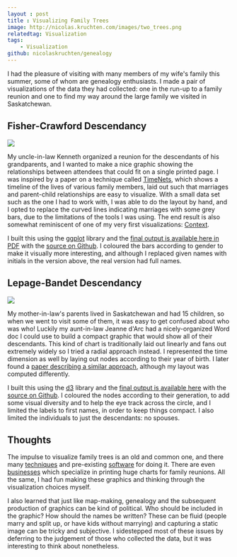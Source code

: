 ```yaml
---
layout : post
title : Visualizing Family Trees
image: http://nicolas.kruchten.com/images/two_trees.png
relatedtag: Visualization
tags:
    - Visualization
github: nicolaskruchten/genealogy
--- 
```


I had the pleasure of visiting with many members of my wife's family this summer, some of whom are genealogy enthusiasts. I made a pair of visualizations of the data they had collected: one in the run-up to a family reunion and one to find my way around the large family we visited in Saskatchewan.

<!-- more -->


## Fisher-Crawford Descendancy

![](http://nicolas.kruchten.com/images/fisher_crawford.jpg)

My uncle-in-law Kenneth organized a reunion for the descendants of his grandparents, and I wanted to make a nice graphic showing the relationships between attendees that could fit on a single printed page. I was inspired by a paper on a technique called [TimeNets][tn], which shows a timeline of the lives of various family members, laid out such that marriages and parent-child relationships are easy to visualize. With a small data set such as the one I had to work with, I was able to do the layout by hand, and I opted to replace the curved lines indicating marriages with some grey bars, due to the limitations of the tools I was using. The end result is also somewhat reminiscent of one of my very first visualizations: [Context][cntxt].

I built this using the [ggplot][gg] library and the [final output is available here in PDF][fc] with the [source on Github][gh]. I coloured the bars according to gender to make it visually more interesting, and although I replaced given names with initials in the version above, the real version had full names.

## Lepage-Bandet Descendancy

![](http://nicolas.kruchten.com/images/lepage_bandet.jpg)

My mother-in-law's parents lived in Saskatchewan and had 15 children, so when we went to visit some of them, it was easy to get confused about who was who! Luckily my aunt-in-law Jeanne d'Arc had a nicely-organized Word doc I could use to build a compact graphic that would show all of their descendants. This kind of chart is traditionally laid out linearly and fans out extremely widely so I tried a radial approach instead. I represented the time dimension as well by laying out nodes according to their year of birth. I later found a [paper describing a similar approach][paper], although my layout was computed differently.

I built this using the [d3][d3] library and the [final output is available here][lb] with the [source on Github][gh]. I coloured the nodes according to their generation, to add some visual diversity and to help the eye track across the circle, and I limited the labels to first names, in order to keep things compact. I also limited the individuals to just the descendants: no spouses.


## Thoughts

The impulse to visualize family trees is an old and common one, and there many [techniques][vis] and pre-existing [software][soft] for doing it. There are even [businesses][print] which specialize in printing huge charts for family reunions. All the same, I had fun making these graphics and thinking through the visualization choices myself.

I also learned that just like map-making, genealogy and the subsequent production of graphics can be kind of political. Who should be included in the graphic? How should the names be written? These can be fluid (people marry and split up, or have kids without marrying) and capturing a static image can be tricky and subjective. I sidestepped most of these issues by deferring to the judgement of those who collected the data, but it was interesting to think about nonetheless.



[tn]: http://vis.stanford.edu/papers/timenets
[cntxt]: http://nicolas.kruchten.com/content/2010/09/context/
[gh]: https://github.com/nicolaskruchten/genealogy
[lb]: http://nicolas.kruchten.com/genealogy/lepage_bandet.html
[fc]: http://nicolas.kruchten.com/genealogy/fisher_crawford.pdf
[gg]: http://docs.ggplot2.org/current/
[d3]: http://d3js.org
[paper]: http://vis.berkeley.edu/courses/cs294-10-sp10/wiki/images/f/f2/Family_Tree_Visualization_-_Final_Paper.pdf
[vis]: https://gramps-project.org/wiki/index.php?title=GEPS_030:_New_Visualization_Techniques
[soft]:https://progenygenealogy.com/products/timeline-charts/genelines-sample-charts.aspx
[print]: http://www.familygraphics.com/GalleryPage.html




